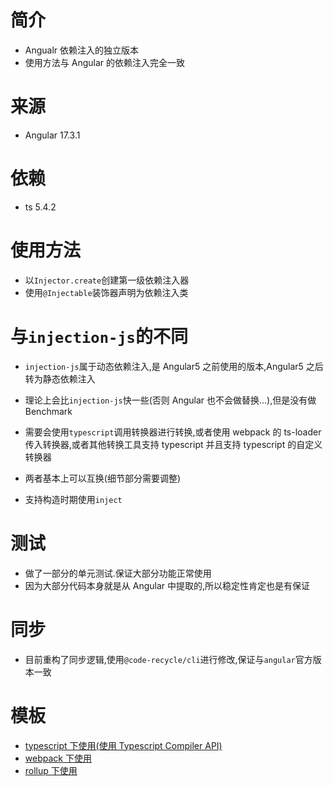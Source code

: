 # 简介

- Angualr 依赖注入的独立版本
- 使用方法与 Angular 的依赖注入完全一致
# 来源
- Angular 17.3.1
# 依赖
- ts 5.4.2
# 使用方法

- 以`Injector.create`创建第一级依赖注入器
- 使用`@Injectable`装饰器声明为依赖注入类

# 与`injection-js`的不同

- `injection-js`属于动态依赖注入,是 Angular5 之前使用的版本,Angular5 之后转为静态依赖注入
- 理论上会比`injection-js`快一些(否则 Angular 也不会做替换...),但是没有做 Benchmark
- 需要会使用`typescript`调用转换器进行转换,或者使用 webpack 的 ts-loader 传入转换器,或者其他转换工具支持 typescript 并且支持 typescript 的自定义转换器
- 两者基本上可以互换(细节部分需要调整)

- 支持构造时期使用`inject`

# 测试

- 做了一部分的单元测试.保证大部分功能正常使用
- 因为大部分代码本身就是从 Angular 中提取的,所以稳定性肯定也是有保证

# 同步
- 目前重构了同步逻辑,使用`@code-recycle/cli`进行修改,保证与`angular`官方版本一致

# 模板

- [typescript 下使用(使用 Typescript Compiler API)](https://github.com/wszgrcy/static-injector-typescript-template)
- [webpack 下使用](https://github.com/wszgrcy/static-injector-webpack-template)
- [rollup 下使用](https://github.com/wszgrcy/static-injector-rollup-template)
